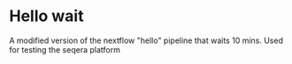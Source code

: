 Hello wait
==========

A modified version of the nextflow "hello" pipeline that waits 10 mins.
Used for testing the seqera platform
